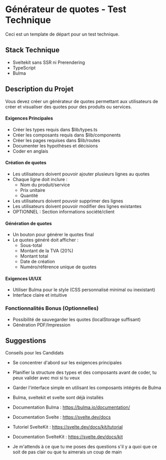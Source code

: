 # Générateur de quotes - Test Technique

Ceci est un template de départ pour un test technique.

## Stack Technique
- Sveltekit sans SSR ni Prerendering
- TypeScript
- Bulma

## Description du Projet

Vous devez créer un générateur de quotes permettant aux utilisateurs de créer et visualiser des quotes pour des produits ou services.

#### Exigences Principales
- Créer les types requis dans $lib/types.ts
- Créer les composants requis dans $lib/components
- Créer les pages requises dans $lib/routes
- Documenter les hypothèses et décisions
- Coder en anglais

#### Création de quotes
- Les utilisateurs doivent pouvoir ajouter plusieurs lignes au quotes
- Chaque ligne doit inclure :
  - Nom du produit/service
  - Prix unitaire
  - Quantité
- Les utilisateurs doivent pouvoir supprimer des lignes
- Les utilisateurs doivent pouvoir modifier des lignes existantes
- OPTIONNEL : Section informations société/client

#### Génération de quotes
- Un bouton pour générer le quotes final
- Le quotes généré doit afficher :
  - Sous-total
  - Montant de la TVA (20%)
  - Montant total
  - Date de création
  - Numéro/référence unique de quotes

#### Exigences UI/UX
- Utiliser Bulma pour le style (CSS personnalisé minimal ou inexistant)
- Interface claire et intuitive

### Fonctionnalités Bonus (Optionnelles)
- Possibilité de sauvegarder les quotes (localStorage suffisant)
- Génération PDF/Impression

## Suggestions
Conseils pour les Candidats
- Se concentrer d'abord sur les exigences principales
- Planifier la structure des types et des composants avant de coder, tu peux valider avec moi si tu veux
- Garder l'interface simple en utilisant les composants intégrés de Bulma

- Bulma, sveltekit et svelte sont déjà installés
- Documentation Bulma : https://bulma.io/documentation/
- Documentation Svelte : https://svelte.dev/docs
- Tutoriel SvelteKit : https://svelte.dev/docs/kit/tutorial
- Documentation SvelteKit : https://svelte.dev/docs/kit
- Je m'attends à ce que tu me poses des questions s'il y a quoi que ce soit de pas clair ou que tu aimerais un coup de main

